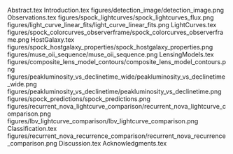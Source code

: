 Abstract.tex
Introduction.tex
figures/detection_image/detection_image.png
Observations.tex
figures/spock_lightcurves/spock_lightcurves_flux.png
figures/light_curve_linear_fits/light_curve_linear_fits.png
LightCurves.tex
figures/spock_colorcurves_observerframe/spock_colorcurves_observerframe.png
HostGalaxy.tex
figures/spock_hostgalaxy_properties/spock_hostgalaxy_properties.png
figures/muse_oii_sequence/muse_oii_sequence.png
LensingModels.tex
figures/composite_lens_model_contours/composite_lens_model_contours.png
figures/peakluminosity_vs_declinetime_wide/peakluminosity_vs_declinetime_wide.png
figures/peakluminosity_vs_declinetime/peakluminosity_vs_declinetime.png
figures/spock_predictions/spock_predictions.png
figures/recurrent_nova_lightcurve_comparison/recurrent_nova_lightcurve_comparison.png
figures/lbv_lightcurve_comparison/lbv_lightcurve_comparison.png
Classification.tex
figures/recurrent_nova_recurrence_comparison/recurrent_nova_recurrence_comparison.png
Discussion.tex
Acknowledgments.tex

  